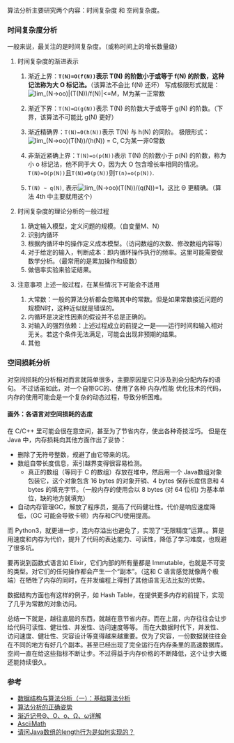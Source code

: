 算法分析主要研究两个内容：时间复杂度 和 空间复杂度。

### 时间复杂度分析
一般来说，最关注的是时间复杂度。（或称时间上的增长数量级）

1. 时间复杂度的渐进表示
    1. 渐近上界：**`T(N)=O(f(N))`表示 T(N) 的阶数小于或等于 f(N) 的阶数，这种记法称为大 O 标记法。**（该算法不会比 f(N) 还坏）
        写成极限形式就是：![lim_(N->oo)|(T(N))/f(N)|<=M](https://images2018.cnblogs.com/blog/968138/201805/968138-20180511225359509-1460995241.png)，M为某一正常数
    2. 渐近下界：`T(N)=Ω(g(N))`表示 T(N) 的阶数大于或等于 g(N) 的阶数。（下界，该算法不可能比 g(N) 更好）
    3. 渐近精确界：`T(N)=Θ(h(N))`表示 T(N) 与 h(N) 的同阶。
        极限形式：![lim_(N->oo)(T(N))/(h(N)) = C](https://images2018.cnblogs.com/blog/968138/201805/968138-20180511230820601-1783542699.png), C为某一非0常数

    4. 非渐近紧确上界：`T(N)=o(p(N))`表示 T(N) 的阶数小于 p(N) 的阶数，称为小 o 标记法，他不同于大 O，因为大 O 包含增长率相同的情况。
        `T(N)=O(p(N))`且`T(N)≠Θ(p(N))`则`T(n)=o(p(N))`.
    5. `T(N) ~ q(N)`, 表示![lim_(N->oo)(T(N))/(q(N))=1](https://images2018.cnblogs.com/blog/968138/201805/968138-20180511231651277-1724451304.png)，这比 Θ 更精确。（算法 4th 中主要就用这个）

2. 时间复杂度的理论分析的一般过程
    1. 确定输入模型，定义问题的规模。（自变量M、N）
    2. 识别内循环
    3. 根据内循环中的操作定义成本模型。（访问数组的次数、修改数组内容等）
    4. 对于给定的输入，判断成本：即内循环操作执行的频率。这里可能需要做数学分析。（最常用的是累加操作和级数）
    5. 做倍率实验来验证结果。

3. 注意事项
上述一般过程，在某些情况下可能会不适用
    1. 大常数：一般的算法分析都会忽略其中的常数。但是如果常数接近问题的规模N时，这种近似就是错误的。
    2. 内循环是决定性因素的假设并不总是正确的。
    3. 对输入的强烈依赖：上述过程成立的前提之一是——运行时间和输入相对无关。若这个条件无法满足，可能会出现非预期的结果。
    4. 其他


### 空间损耗分析
对空间损耗的分析相对而言就简单很多，主要原因是它只涉及到会分配内存的语句。
不过话虽如此，对一个自带GC的、使用了各种 内存/性能 优化技术的代码，内存的使用可能会是一个复杂的动态过程，导致分析困难。

#### 画外：各语言对空间损耗的态度
在 C/C++ 里可能会很在意空间，甚至为了节省内存，使出各种奇技淫巧。
但是在 Java 中，内存损耗向其他方面作出了妥协：
- 删除了无符号整数，规避了由它带来的坑。
- 数组自带长度信息，索引越界变得很容易检测。
    - 真正的数组（等同于 C 的数组）存放在堆中，然后用一个 Java数组对象包装它，这个对象包含 16 bytes 的对象开销、4 bytes 保存长度信息和 4 bytes 的填充字节。（一般内存的使用会以 8 bytes (对 64 位机) 为基本单位，缺的地方就填充）
- 自动内存管理GC，解放了程序员，提高了代码健壮性。代价是响应速度降低，（GC 可能会导致卡顿）内存和CPU使用提高。

而 Python3，就更进一步，连内存溢出也避免了，实现了“无限精度”运算。。算是用速度和内存为代价，提升了代码的表达能力、可读性，降低了学习难度，也规避了很多坑。

要再说到函数式语言如 Elixir，它们内部的所有量都是 Immutable，也就是不可变的类型。对它们的任何操作都会产生一个“副本”。（这和 C 语言感觉就像两个极端）在牺牲了内存的同时，在并发编程上得到了其他语言无法比拟的优势。

数据结构方面也有这样的例子，如 Hash Table，在提供更多内存的前提下，实现了几乎为常数的对象访问。

总结一下就是，越往底层的东西，就越在意节省内存。而在上层，内存往往会让步给代码可读性、健壮性、并发性、访问速度等等。
而在大数据时代下，并发性、访问速度、健壮性、灾容设计等变得越来越重要。仅为了灾容，一份数据就往往会在不同的地方有好几个副本。甚至已经出现了完全运行在内存条里的高速数据库。
空间一直在给这些指标不断让步。不过得益于内存价格的不断降低，这个让步大概还能持续很久。

### 参考
- [数据结构与算法分析（一）：基础算法分析](https://www.zybuluo.com/fyywy520/note/277242#%E6%95%B0%E6%8D%AE%E7%BB%93%E6%9E%84%E4%B8%8E%E7%AE%97%E6%B3%95%E5%88%86%E6%9E%90%E4%B8%80%E5%9F%BA%E7%A1%80%E7%AE%97%E6%B3%95%E5%88%86%E6%9E%90)
- [算法分析的正确姿势](https://www.cnblogs.com/absfree/p/5464779.html)
- [渐近记号Θ、Ο、o、Ω、ω详解](https://blog.csdn.net/so_geili/article/details/53353593)
- [AsciiMath](http://asciimath.org)
- [请问Java数组的length行为是如何实现的？](https://www.zhihu.com/question/29649110)